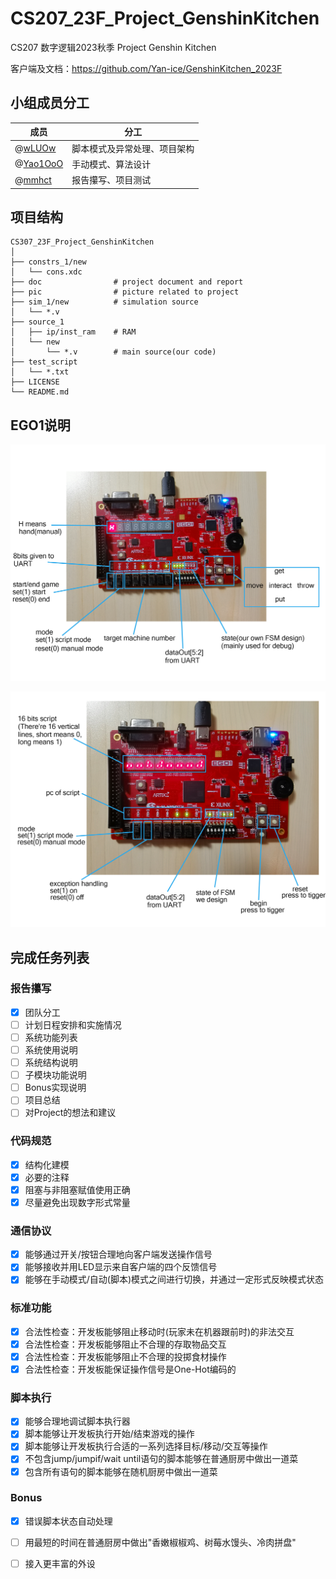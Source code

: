 # CS207_23F_Project_GenshinKitchen
CS207 数字逻辑2023秋季 Project Genshin Kitchen

客户端及文档：https://github.com/Yan-ice/GenshinKitchen_2023F

## 小组成员分工

| 成员                                   | 分工                         |
| -------------------------------------- | ---------------------------- |
| @[wLUOw](https://github.com/wLUOw)     | 脚本模式及异常处理、项目架构 |
| @[Yao1OoO](https://github.com/Yao1OoO) | 手动模式、算法设计           |
| @[mmhct](https://github.com/mmhct)     | 报告攥写、项目测试           |



## 项目结构

```
CS307_23F_Project_GenshinKitchen
│
├── constrs_1/new
│   └── cons.xdc
├── doc                # project document and report
├── pic                # picture related to project
├── sim_1/new          # simulation source
│   └── *.v
├── source_1
│   ├── ip/inst_ram    # RAM
│   └── new
│       └── *.v        # main source(our code)
├── test_script
│   └── *.txt
├── LICENSE
└── README.md
```



## EGO1说明

![1](pic/manual_mode_descrip.png)

![2](pic/script_mode_descript.png)



## 完成任务列表

### 报告攥写

- [x] 团队分工
- [ ] 计划日程安排和实施情况
- [ ] 系统功能列表
- [ ] 系统使用说明
- [ ] 系统结构说明
- [ ] 子模块功能说明
- [ ] Bonus实现说明
- [ ] 项目总结
- [ ] 对Project的想法和建议

### 代码规范

- [x] 结构化建模
- [x] 必要的注释
- [x] 阻塞与非阻塞赋值使用正确
- [x] 尽量避免出现数字形式常量

### 通信协议

- [x] 能够通过开关/按钮合理地向客户端发送操作信号
- [x] 能够接收并用LED显示来自客户端的四个反馈信号
- [x] 能够在手动模式/自动(脚本)模式之间进行切换，并通过一定形式反映模式状态

### 标准功能

- [x] 合法性检查：开发板能够阻止移动时(玩家未在机器跟前时)的非法交互
- [x] 合法性检查：开发板能够阻止不合理的存取物品交互
- [x] 合法性检查：开发板能够阻止不合理的投掷食材操作
- [x] 合法性检查：开发板能保证操作信号是One-Hot编码的

### 脚本执行

- [x] 能够合理地调试脚本执行器
- [x] 脚本能够让开发板执行开始/结束游戏的操作
- [x] 脚本能够让开发板执行合适的一系列选择目标/移动/交互等操作
- [x] 不包含jump/jumpif/wait until语句的脚本能够在普通厨房中做出一道菜
- [x] 包含所有语句的脚本能够在随机厨房中做出一道菜

### Bonus

- [x] 错误脚本状态自动处理
- [ ] 用最短的时间在普通厨房中做出"香嫩椒椒鸡、树莓水馒头、冷肉拼盘"
- [ ] 接入更丰富的外设

